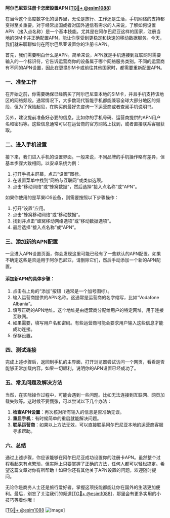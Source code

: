 **阿尔巴尼亚注册卡怎麽設置APN [[TG💪+ @esim1088](https://t.me/s/esim1088)]**

在当今这个高度数字化的世界里，无论是旅行、工作还是生活，手机网络的支持都变得至关重要。对于经常出国或者对国外通信有需求的人来说，了解如何设置APN（接入点名称）是一个基本技能。尤其是在阿尔巴尼亚这样的国家，注册当地的SIM卡并正确配置APN，能让你享受到更稳定和快速的移动数据服务。今天，我们就来聊聊如何在阿尔巴尼亚设置你的注册卡APN。

首先，我们需要明白什么是APN。简单来说，APN就是手机连接到互联网时需要输入的一个标识符，它告诉运营商你的设备属于哪个网络服务类别。不同的运营商有不同的APN设置，因此在更换SIM卡或前往其他国家时，都需要重新配置APN。

### 一、准备工作

在开始之前，你需要确保已经购买了阿尔巴尼亚本地的SIM卡，并且手机支持该地区的网络频段。通常情况下，大多数现代智能手机都能兼容全球大部分地区的频段，但为了保险起见，在购买前最好先咨询一下运营商或者查阅手机说明书。

另外，建议提前准备好必要的信息，比如你的手机号码、运营商提供的APN用户名和密码等。这些信息通常可以在运营商的官方网站上找到，或者直接联系客服获取。

### 二、进入手机设置

接下来，我们进入手机的设置界面。一般来说，不同品牌的手机操作略有差异，但基本步骤大致相同。以安卓系统为例：

1. 打开手机主屏幕，点击“设置”图标。
2. 在设置菜单中找到“网络与互联网”或类似选项。
3. 点击“移动网络”或“蜂窝数据”，然后选择“接入点名称”或“APN”。

如果你使用的是苹果iOS设备，则需要按照以下步骤操作：

1. 打开“设置”应用。
2. 点击“蜂窝移动网络”或“移动数据”。
3. 找到并点击“蜂窝移动网络选项”或“移动数据选项”。
4. 最后选择“接入点名称”或“APN”。

### 三、添加新的APN配置

一旦进入APN设置页面，你会发现这里可能已经有了一些默认的APN配置。如果不确定这些是否适用于阿尔巴尼亚，请删除它们，然后手动添加一个新的APN配置。

#### 添加新APN的具体步骤：

1. 点击右上角的“添加”按钮（通常是一个加号图标）。
2. 输入运营商提供的APN名称。这通常是运营商的名字缩写，比如“Vodafone Albania”。
3. 填写正确的APN地址。这个地址是由运营商分配给用户的特定网址，用于连接互联网。
4. 如果需要，填写用户名和密码。有些运营商可能会要求用户输入这些信息才能成功连接。
5. 保存设置。

### 四、测试连接

完成上述步骤后，返回到手机的主界面，打开浏览器尝试访问一个网页，看看是否能够正常加载内容。如果一切顺利，说明你的APN设置已经成功了。

### 五、常见问题及解决方法

当然，在实际操作过程中，可能会遇到一些问题。比如无法连接到互联网、网页加载失败等。这时候不要慌张，可以尝试以下几个办法：

1. **检查APN设置**：再次核对所有输入的信息是否准确无误。
2. **重启手机**：有时候简单的重启就能解决问题。
3. **联系运营商**：如果以上方法无效，可以直接联系阿尔巴尼亚本地的运营商客服寻求帮助。

### 六、总结

通过上述步骤，你应该能够在阿尔巴尼亚成功设置你的注册卡APN。虽然整个过程看起来有点繁琐，但实际上只要掌握了正确的方法，任何人都可以轻松搞定。希望这篇文章对你有所帮助！如果你还有其他关于APN设置的问题，欢迎随时提问。

无论你是商务人士还是旅行爱好者，掌握这项技能都能让你在国外的生活更加便利。最后，别忘了关注我们的频道[[TG💪+ @esim1088](https://t.me/s/esim1088)]，那里会有更多实用的小技巧等着你哦！

[[TG💪+ @esim1088](https://t.me/s/esim1088) ![Image](https://i.postimg.cc/4NQfJmqS/Snipaste-2025-05-13-00-14-12.png)]